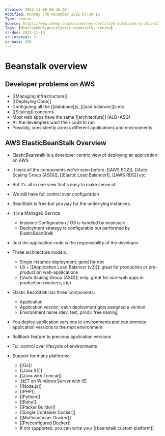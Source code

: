 ```yaml
---
Created: 2022-11-08 08:36:20
Modified: Monday 7th November 2022 07:09:16
Type: course
Source: https://www.udemy.com/course/aws-certified-solutions-architect-associate-saa-c01/?xref=E0Aed11STH4LPUQvCz0GJFABTmM=
Tags: [development/aws/elastic-beanstalk, review]
sr-due: 2022-11-10
sr-interval: 3
sr-ease: 250
---
```


# Beanstalk overview

## Developer problems on AWS

- [[Managing infrastructure]]
- [[Deploying Code]]
- Configuring all the [[database]]s, [[load balancer]]s etc
- [[Scaling]] concerns
- Most web apps have the same [[architecture]] (ALB+ASG)
- All the developers want their code to run
- Possibly, consistently across different applications and environments

## AWS ElasticBeanStalk Overview

- ElasticBeanstalk is a developer centric view of deploying an application on AWS
- It uses all the components we've seen before: [[AWS EC2]], [[Auto Scaling Group (ASG)]], [[Elastic Load Balancer]], [[AWS RDS]] etc.
- But it's all in one view that's easy to make sense of.
- We still have full control over configuration
- BeanStalk is free but you pay for the underlying instances.

- It is a Managed Service
    - Instance Configuration / OS is handled by beanstalk
    - Deployment strategy is configurable but performed by ElasticBeanStalk
- Just the application code is the responsibility of the developer

- Three architecture models:
    - Single Instance deployment: good for dev
    - LB + [[Application Load Balancer (v2)]]: great for production or pre-production web-applications
    - [[Auto Scaling Group (ASG)]] only: great for non-web apps in production (workers, etc)

- Elastic BeanStalk has three components:
    - Application
    - Application version: each deployment gets assigned a version
    - Environment name (dev, test, prod): free naming
- You deploy application versions to environments and can promote application versions to the next environment
- Rollback feature to previous application versions
- Full control over lifecycle of environments

- Support for many platforms:
    - [[Go]]
    - [[Java SE]]
    - [[Java with Tomcat]]
    - .NET on WIndows Server with IIS
    - [[Node.js]]
    - [[PHP]]
    - [[Python]]
    - [[Ruby]]
    - [[Packer Builder]]
    - [[Single Container Docker]]
    - [[Multicontainer Docker]]
    - [[Preconfigured Docker]]
    - If not supported, you can write your [[beanstalk custom platform]]

